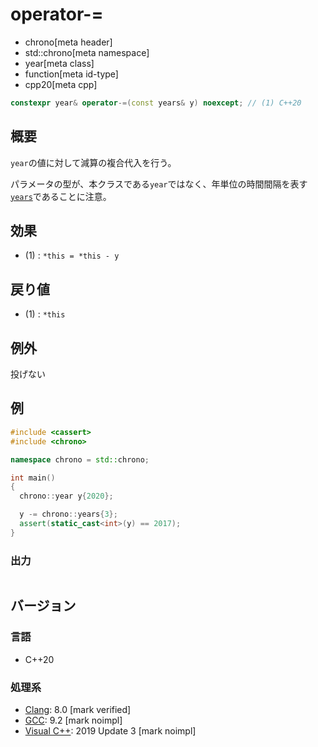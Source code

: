 # operator-=
* chrono[meta header]
* std::chrono[meta namespace]
* year[meta class]
* function[meta id-type]
* cpp20[meta cpp]

```cpp
constexpr year& operator-=(const years& y) noexcept; // (1) C++20
```

## 概要
`year`の値に対して減算の複合代入を行う。

パラメータの型が、本クラスである`year`ではなく、年単位の時間間隔を表す[`years`](/reference/chrono/duration_aliases.md)であることに注意。


## 効果
- (1) : `*this = *this - y`


## 戻り値
- (1) : `*this`


## 例外
投げない


## 例
```cpp example
#include <cassert>
#include <chrono>

namespace chrono = std::chrono;

int main()
{
  chrono::year y{2020};

  y -= chrono::years{3};
  assert(static_cast<int>(y) == 2017);
}
```

### 出力
```
```

## バージョン
### 言語
- C++20

### 処理系
- [Clang](/implementation.md#clang): 8.0 [mark verified]
- [GCC](/implementation.md#gcc): 9.2 [mark noimpl]
- [Visual C++](/implementation.md#visual_cpp): 2019 Update 3 [mark noimpl]
